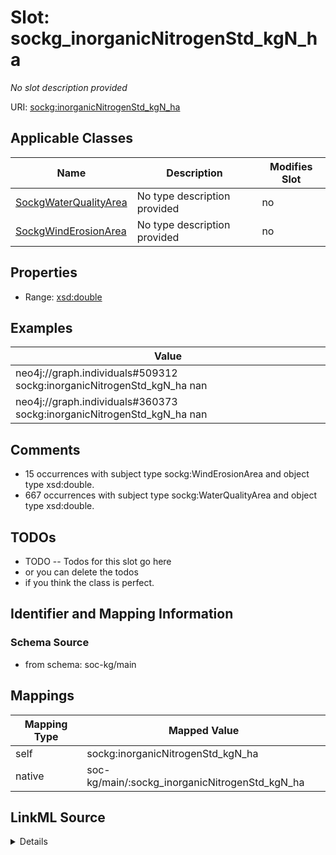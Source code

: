 

# Slot: sockg_inorganicNitrogenStd_kgN_ha


_No slot description provided_





URI: [sockg:inorganicNitrogenStd_kgN_ha](http://www.semanticweb.org/sockg/ontologies/2024/0/soil-carbon-ontology/inorganicNitrogenStd_kgN_ha)



<!-- no inheritance hierarchy -->





## Applicable Classes

| Name | Description | Modifies Slot |
| --- | --- | --- |
| [SockgWaterQualityArea](../classes/SockgWaterQualityArea.md) | No type description provided |  no  |
| [SockgWindErosionArea](../classes/SockgWindErosionArea.md) | No type description provided |  no  |







## Properties

* Range: [xsd:double](http://www.w3.org/2001/XMLSchema#double)






## Examples

| Value |
| --- |
| neo4j://graph.individuals#509312 sockg:inorganicNitrogenStd_kgN_ha nan |
| neo4j://graph.individuals#360373 sockg:inorganicNitrogenStd_kgN_ha nan |

## Comments

* 15 occurrences with subject type sockg:WindErosionArea and object type xsd:double.
* 667 occurrences with subject type sockg:WaterQualityArea and object type xsd:double.

## TODOs

* TODO -- Todos for this slot go here
* or you can delete the todos
* if you think the class is perfect.

## Identifier and Mapping Information







### Schema Source


* from schema: soc-kg/main




## Mappings

| Mapping Type | Mapped Value |
| ---  | ---  |
| self | sockg:inorganicNitrogenStd_kgN_ha |
| native | soc-kg/main/:sockg_inorganicNitrogenStd_kgN_ha |




## LinkML Source

<details>
```yaml
name: sockg_inorganicNitrogenStd_kgN_ha
description: No slot description provided
todos:
- TODO -- Todos for this slot go here
- or you can delete the todos
- if you think the class is perfect.
comments:
- 15 occurrences with subject type sockg:WindErosionArea and object type xsd:double.
- 667 occurrences with subject type sockg:WaterQualityArea and object type xsd:double.
examples:
- value: neo4j://graph.individuals#509312 sockg:inorganicNitrogenStd_kgN_ha nan
- value: neo4j://graph.individuals#360373 sockg:inorganicNitrogenStd_kgN_ha nan
from_schema: soc-kg/main
rank: 1000
slot_uri: sockg:inorganicNitrogenStd_kgN_ha
alias: sockg_inorganicNitrogenStd_kgN_ha
domain_of:
- sockg_WaterQualityArea
- sockg_WindErosionArea
range: double

```
</details>